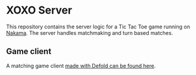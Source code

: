 # XOXO Server
This repository contains the server logic for a Tic Tac Toe game running on [Nakama](https://heroiclabs.com/nakama-opensource/). The server handles matchmaking and turn based matches. 

## Game client
A matching game client [made with Defold can be found here](https://github.com/defold/game-xoxo-nakama-client).
